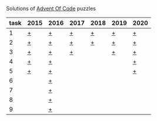 Solutions of [Advent Of Code](https://adventofcode.com) puzzles

task | 2015 | 2016 | 2017 | 2018 | 2019 | 2020
------------ | ------------ | ------------ | ------------- | ------------- | ------------- | -------------
1 | [+](https://adventofcode.com/2015/day/1) | [+](https://adventofcode.com/2016/day/1) | [+](https://adventofcode.com/2017/day/1)| [+](https://adventofcode.com/2018/day/1) | [+](https://adventofcode.com/2019/day/1) | [+](https://adventofcode.com/2020/day/1)
2 | [+](https://adventofcode.com/2015/day/2) | [+](https://adventofcode.com/2016/day/2) | [+](https://adventofcode.com/2017/day/2)| [+](https://adventofcode.com/2019/day/2) | [+](https://adventofcode.com/2019/day/1) | [+](https://adventofcode.com/2020/day/2)
3 | [+](https://adventofcode.com/2015/day/3) | [+](https://adventofcode.com/2016/day/3) | [+](https://adventofcode.com/2017/day/3)| |[+](https://adventofcode.com/2019/day/3)  | [+](https://adventofcode.com/2020/day/3)
4 | [+](https://adventofcode.com/2015/day/4) | [+](https://adventofcode.com/2016/day/4) | | | | [+](https://adventofcode.com/2020/day/4)
5 | [+](https://adventofcode.com/2015/day/5) | [+](https://adventofcode.com/2016/day/5) | | | | [+](https://adventofcode.com/2020/day/5)
6 |   | [+](https://adventofcode.com/2016/day/6) | | | |
7 |   | [+](https://adventofcode.com/2016/day/7) | | | |
8 |   | [+](https://adventofcode.com/2016/day/8) | | | |
9 |   | [+](https://adventofcode.com/2016/day/9) | | | |